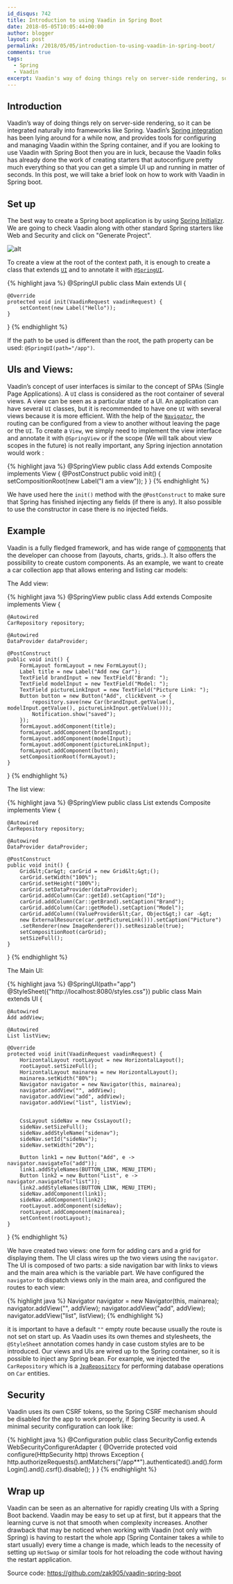 ```yaml
---
id_disqus: 742
title: Introduction to using Vaadin in Spring Boot
date: 2018-05-05T10:05:44+00:00
author: blogger
layout: post
permalink: /2018/05/05/introduction-to-using-vaadin-in-spring-boot/
comments: true
tags:
  - Spring
  - Vaadin
excerpt: Vaadin's way of doing things rely on server-side rendering, so it can be integrated naturally into frameworks like Spring. Vaadin's has been lying around for a while now, and provides...
---
```


## Introduction

Vaadin&#8217;s way of doing things rely on server-side rendering, so it can be integrated naturally into frameworks like Spring. Vaadin&#8217;s [Spring integration](https://vaadin.com/docs/v8/framework/advanced/advanced-spring.html) has been lying around for a while now, and provides tools for configuring and managing Vaadin within the Spring container, and if you are looking to use Vaadin with Spring Boot then you are in luck, because the Vaadin folks has already done the work of creating starters that autoconfigure pretty much everything so that you can get a simple UI up and running in matter of seconds. In this post, we will take a brief look on how to work with Vaadin in Spring boot.

## Set up

The best way to create a Spring boot application is by using [Spring Initializr](https://start.spring.io/). We are going to check Vaadin along with other standard Spring starters like Web and Security and click on "Generate Project".

![alt](https://s3-eu-west-1.amazonaws.com/gwidgets/vaadin_initialzr.png)

To create a view at the root of the context path, it is enough to create a class that extends [`UI`](https://vaadin.com/api/com/vaadin/ui/UI.html) and to annotate it with [`@SpringUI`](https://vaadin.com/api/vaadin-spring/).

{% highlight java  %}
@SpringUI
public class Main extends UI {

    @Override
    protected void init(VaadinRequest vaadinRequest) {
        setContent(new Label("Hello"));
    }
}
{% endhighlight %}

If the path to be used is different than the root, the path property can be used: `@SpringUI(path="/app")`.

## UIs and Views:

Vaadin&#8217;s concept of user interfaces is similar to the concept of SPAs (Single Page Applications). A `UI` class is considered as the root container of several views. A view can be seen as a particular state of a UI. An application can have several `UI` classes, but it is recommended to have one `UI` with several views because it is more efficient. With the help of the [`Navigator`](https://vaadin.com/api/com/vaadin/navigator/Navigator.html), the routing can be configured from a view to another without leaving the page or the `UI`. To create a `View`, we simply need to implement the view interface and annotate it with `@SpringView` or if the scope (We will talk about view scopes in the future) is not really important, any Spring injection annotation would work :

{% highlight java  %}
@SpringView
public class Add extends Composite implements View {
    @PostConstruct
    public void init() {
        setCompositionRoot(new Label("I am a view"));
    }
}
{% endhighlight %}

We have used here the `init()` method with the `@PostConstruct` to make sure that Spring has finished injecting any fields (if there is any). It also possible to use the constructor in case there is no injected fields.

## Example

Vaadin is a fully fledged framework, and has wide range of [components](https://demo.vaadin.com/sampler/#databinding/data-provider) that the developer can choose from (layouts, charts, grids..). It also offers the possibility to create custom components. As an example, we want to create a car collection app that allows entering and listing car models:

The Add view:

{% highlight java  %}
@SpringView
public class Add extends Composite implements View {

    @Autowired
    CarRepository repository;

    @Autowired
    DataProvider dataProvider;

    @PostConstruct
    public void init() {
        FormLayout formLayout = new FormLayout();
        Label title = new Label("Add new Car");
        TextField brandInput = new TextField("Brand: ");
        TextField modelInput = new TextField("Model: ");
        TextField pictureLinkInput = new TextField("Picture Link: ");
        Button button = new Button("Add", clickEvent -> {
            repository.save(new Car(brandInput.getValue(), modelInput.getValue(), pictureLinkInput.getValue()));
            Notification.show("saved");
        });
        formLayout.addComponent(title);
        formLayout.addComponent(brandInput);
        formLayout.addComponent(modelInput);
        formLayout.addComponent(pictureLinkInput);
        formLayout.addComponent(button);
        setCompositionRoot(formLayout);
    }
}
{% endhighlight %}

The list view:

{% highlight java  %}
@SpringView
public class List extends Composite implements View {

    @Autowired
    CarRepository repository;

    @Autowired
    DataProvider dataProvider;

    @PostConstruct
    public void init() {
        Grid&lt;Car&gt; carGrid = new Grid&lt;&gt;();
        carGrid.setWidth("100%");
        carGrid.setHeight("100%");
        carGrid.setDataProvider(dataProvider);
        carGrid.addColumn(Car::getId).setCaption("Id");
        carGrid.addColumn(Car::getBrand).setCaption("Brand");
        carGrid.addColumn(Car::getModel).setCaption("Model");
        carGrid.addColumn((ValueProvider&lt;Car, Object&gt;) car -&gt; 
        new ExternalResource(car.getPictureLink())).setCaption("Picture")
        .setRenderer(new ImageRenderer()).setResizable(true);
        setCompositionRoot(carGrid);
        setSizeFull();
    }
}
{% endhighlight %}

The Main UI:

{% highlight java  %}
@SpringUI(path="app")
@StyleSheet({"http://localhost:8080/styles.css"})
public class Main extends UI {

    @Autowired
    Add addView;

    @Autowired
    List listView;

    @Override
    protected void init(VaadinRequest vaadinRequest) {
        HorizontalLayout rootLayout = new HorizontalLayout();
        rootLayout.setSizeFull();
        HorizontalLayout mainarea = new HorizontalLayout();
        mainarea.setWidth("80%");
        Navigator navigator = new Navigator(this, mainarea);
        navigator.addView("", addView);
        navigator.addView("add", addView);
        navigator.addView("list", listView);


        CssLayout sideNav = new CssLayout();
        sideNav.setSizeFull();
        sideNav.addStyleName("sidenav");
        sideNav.setId("sideNav");
        sideNav.setWidth("20%");

        Button link1 = new Button("Add", e -> navigator.navigateTo("add"));
        link1.addStyleNames(BUTTON_LINK, MENU_ITEM);
        Button link2 = new Button("List", e -> navigator.navigateTo("list"));
        link2.addStyleNames(BUTTON_LINK, MENU_ITEM);
        sideNav.addComponent(link1);
        sideNav.addComponent(link2);
        rootLayout.addComponent(sideNav);
        rootLayout.addComponent(mainarea);
        setContent(rootLayout);
    }
}
{% endhighlight %}

We have created two views: one form for adding cars and a grid for displaying them. The UI class wires up the two views using the `navigator`. The UI is composed of two parts: a side navigation bar with links to views and the main area which is the variable part. We have configured the `navigator` to dispatch views only in the main area, and configured the routes to each view:

{% highlight java  %}
        Navigator navigator = new Navigator(this, mainarea);
        navigator.addView("", addView);
        navigator.addView("add", addView);
        navigator.addView("list", listView);
{% endhighlight %}

it is important to have a default `""` empty route because usually the route is not set on start up. As Vaadin uses its own themes and stylesheets, the `@StyleSheet` annotation comes handy in case custom styles are to be introduced. Our views and UIs are wired up to the Spring container, so it is possible to inject any Spring bean. For example, we injected the `CarRepository` which is a [`JpaRepository`](https://docs.spring.io/spring-data/jpa/docs/current/api/org/springframework/data/jpa/repository/JpaRepository.html) for performing database operations on `Car` entities.

## Security

Vaadin uses its own CSRF tokens, so the Spring CSRF mechanism should be disabled for the app to work properly, if Spring Security is used. A minimal security configuration can look like:

{% highlight java  %}
@Configuration
public class SecurityConfig extends WebSecurityConfigurerAdapter {
    @Override
    protected void configure(HttpSecurity http) throws Exception {
        http.authorizeRequests().antMatchers("/app**").authenticated().and().formLogin().and().csrf().disable();
    }
}
{% endhighlight %}

## Wrap up

Vaadin can be seen as an alternative for rapidly creating UIs with a Spring Boot backend. Vaadin may be easy to set up at first, but it appears that the learning curve is not that smooth when complexity increases. Another drawback that may be noticed when working with Vaadin (not only with Spring) is having to restart the whole app (Spring Container takes a while to start usually) every time a change is made, which leads to the necessity of setting up `HotSwap` or similar tools for hot reloading the code without having the restart application.

Source code: <https://github.com/zak905/vaadin-spring-boot>